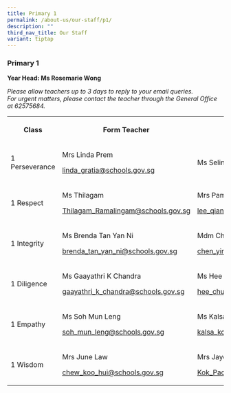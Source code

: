 ```yaml
---
title: Primary 1
permalink: /about-us/our-staff/p1/
description: ""
third_nav_title: Our Staff
variant: tiptap
---
```

<h3><strong>Primary 1</strong></h3>
<p><strong>Year Head: Ms Rosemarie Wong</strong>
</p>
<p><em>Please allow teachers up to 3 days to reply to your email queries.<br>For urgent matters, please contact the teacher through the General Office at 62575684.</em>
</p>
<table style="minWidth: 125px">
<colgroup>
<col>
<col>
<col>
<col>
<col>
</colgroup>
<tbody>
<tr>
<th rowspan="1" colspan="1">
<p>Class</p>
</th>
<th rowspan="1" colspan="1">
<p>Form Teacher</p>
</th>
<th rowspan="1" colspan="1">
<p>Co-Form Teacher</p>
</th>
<th rowspan="1" colspan="1">
<p>2nd Co-Form Teacher</p>
</th>
<th rowspan="1" colspan="1">
<p></p>
</th>
</tr>
<tr>
<td rowspan="1" colspan="1">
<p>1 Perseverance</p>
</td>
<td rowspan="1" colspan="1">
<p>Mrs Linda Prem</p>
<p><a href="mailto:linda_gratia@schools.gov.sg" rel="noopener noreferrer nofollow" target="_blank">linda_gratia@schools.gov.sg</a>
</p>
</td>
<td rowspan="1" colspan="1">
<p>Ms Seline Chen</p>
</td>
<td rowspan="1" colspan="1">
<p></p>
</td>
<td rowspan="1" colspan="1">
<p></p>
</td>
</tr>
<tr>
<td rowspan="1" colspan="1">
<p>1 Respect</p>
</td>
<td rowspan="1" colspan="1">
<p>Ms Thilagam</p>
<p><a href="mailto:Thilagam_Ramalingam@schools.gov.sg" rel="noopener noreferrer nofollow" target="_blank">Thilagam_Ramalingam@schools.gov.sg</a>
</p>
<p></p>
</td>
<td rowspan="1" colspan="1">
<p>Mrs Pamela Lee</p>
<p><a href="mailto:lee_qian_ni_pamela@schools.gov.sg" rel="noopener noreferrer nofollow" target="_blank">lee_qian_ni_pamela@schools.gov.sg</a>
</p>
</td>
<td rowspan="1" colspan="1">
<p></p>
</td>
<td rowspan="1" colspan="1">
<p></p>
</td>
</tr>
<tr>
<td rowspan="1" colspan="1">
<p>1 Integrity</p>
</td>
<td rowspan="1" colspan="1">
<p>Ms Brenda Tan Yan Ni</p>
<p><a href="mailto:brenda_tan_yan_ni@schools.gov.sg" rel="noopener noreferrer nofollow" target="_blank">brenda_tan_yan_ni@schools.gov.sg</a>
</p>
<p></p>
</td>
<td rowspan="1" colspan="1">
<p>Mdm Chen Ying</p>
<p><a href="mailto:chen_ying_e@schools.gov" rel="noopener noreferrer nofollow" target="_blank">chen_ying_e@schools.gov.sg</a>
</p>
<p></p>
<p></p>
</td>
<td rowspan="1" colspan="1">
<p></p>
</td>
<td rowspan="1" colspan="1">
<p></p>
</td>
</tr>
<tr>
<td rowspan="1" colspan="1">
<p>1 Diligence</p>
</td>
<td rowspan="1" colspan="1">
<p>Ms Gaayathri K Chandra</p>
<p><a href="mailto:gaayathri_k_chandra@schools.gov.sg" rel="noopener noreferrer nofollow" target="_blank">gaayathri_k_chandra@schools.gov.sg</a>
</p>
<p></p>
</td>
<td rowspan="1" colspan="1">
<p>Ms Hee Chuan Min</p>
<p><a href="mailto:hee_chuan_min@schools.gov.sg" rel="noopener noreferrer nofollow" target="_blank">hee_chuan_min@schools.gov.sg</a>
</p>
<p></p>
</td>
<td rowspan="1" colspan="1">
<p></p>
</td>
<td rowspan="1" colspan="1">
<p></p>
</td>
</tr>
<tr>
<td rowspan="1" colspan="1">
<p>1 Empathy</p>
</td>
<td rowspan="1" colspan="1">
<p>Ms Soh Mun Leng</p>
<p><a href="mailto:soh_mun_leng@schools.gov.sg" rel="noopener noreferrer nofollow" target="_blank">soh_mun_leng@schools.gov.sg</a>
</p>
<p></p>
<p></p>
</td>
<td rowspan="1" colspan="1">
<p>Ms Kalsa Ross</p>
<p><a href="mailto:kalsa_kolankodu_ross_nair@schools.gov.sg" rel="noopener noreferrer nofollow" target="_blank">kalsa_kolankodu_ross_nair@schools.gov.sg</a>
</p>
<p></p>
</td>
<td rowspan="1" colspan="1">
<p></p>
</td>
<td rowspan="1" colspan="1">
<p></p>
</td>
</tr>
<tr>
<td rowspan="1" colspan="1">
<p>1 Wisdom</p>
</td>
<td rowspan="1" colspan="1">
<p>Mrs June Law</p>
<p><a href="mailto:chew_koo_hui@schools.gov.sg" rel="noopener noreferrer nofollow" target="_blank">chew_koo_hui@schools.gov.sg</a>
</p>
<p></p>
</td>
<td rowspan="1" colspan="1">
<p>Mrs Jayce Mok</p>
<p><a href="mailto:Kok_Pao_Yen_Jayce@schools.gov.sg" rel="noopener noreferrer nofollow" target="_blank">Kok_Pao_Yen_Jayce@schools.gov.sg</a>
</p>
<p></p>
</td>
<td rowspan="1" colspan="1">
<p>Mdm Daisy Leela</p>
<p><a href="mailto:daisy_leela_r_ramasamy@schools.gov.sg" rel="noopener noreferrer nofollow" target="_blank">daisy_leela_r_ramasamy@schools.gov.sg</a>
</p>
<p></p>
</td>
<td rowspan="1" colspan="1">
<p></p>
</td>
</tr>
</tbody>
</table>
<p></p>